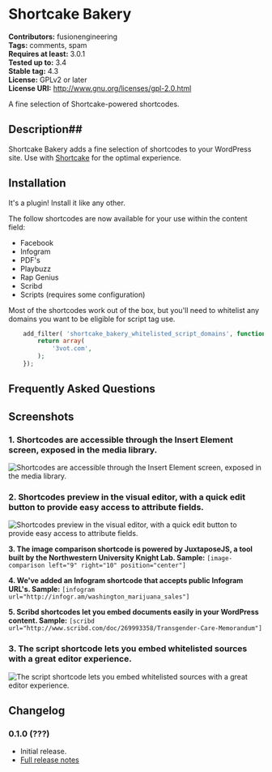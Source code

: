 # Shortcake Bakery #
**Contributors:** fusionengineering  
**Tags:** comments, spam  
**Requires at least:** 3.0.1  
**Tested up to:** 3.4  
**Stable tag:** 4.3  
**License:** GPLv2 or later  
**License URI:** http://www.gnu.org/licenses/gpl-2.0.html  

A fine selection of Shortcake-powered shortcodes.

## Description##
Shortcake Bakery adds a fine selection of shortcodes to your WordPress site. Use with [Shortcake](https://wordpress.org/plugins/shortcode-ui/) for the optimal experience.

## Installation ##
It's a plugin! Install it like any other. 

The follow shortcodes are now available for your use within the content field:
- Facebook
- Infogram
- PDF's
- Playbuzz
- Rap Genius
- Scribd
- Scripts (requires some configuration)

Most of the shortcodes work out of the box, but you'll need to whitelist any domains you want to be eligible for script tag use.

```php
	add_filter( 'shortcake_bakery_whitelisted_script_domains', function(){
		return array(
			'3vot.com',		
		);
	});
```

## Frequently Asked Questions ##

## Screenshots ##

### 1. Shortcodes are accessible through the Insert Element screen, exposed in the media library. ###
![Shortcodes are accessible through the Insert Element screen, exposed in the media library.](http://s.wordpress.org/extend/plugins/shortcake-bakery/screenshot-1.png)


### 2. Shortcodes preview in the visual editor, with a quick edit button to provide easy access to attribute fields. ###
![Shortcodes preview in the visual editor, with a quick edit button to provide easy access to attribute fields.](http://s.wordpress.org/extend/plugins/shortcake-bakery/screenshot-2.png)


**3. The image comparison shortcode is powered by JuxtaposeJS, a tool built by the Northwestern University Knight Lab. Sample:** `[image-comparison left="9" right="10" position="center"]`  

**4. We've added an Infogram shortcode that accepts public Infogram URL's. Sample:** `[infogram url="http://infogr.am/washington_marijuana_sales"]`  

**5. Scribd shortcodes let you embed documents easily in your WordPress content. Sample:** `[scribd url="http://www.scribd.com/doc/269993358/Transgender-Care-Memorandum"]`  

### 3. The script shortcode lets you embed whitelisted sources with a great editor experience.  ###
![The script shortcode lets you embed whitelisted sources with a great editor experience. ](http://s.wordpress.org/extend/plugins/shortcake-bakery/screenshot-3.png)


## Changelog ##

### 0.1.0 (???) ###

* Initial release.
* [Full release notes](#)
